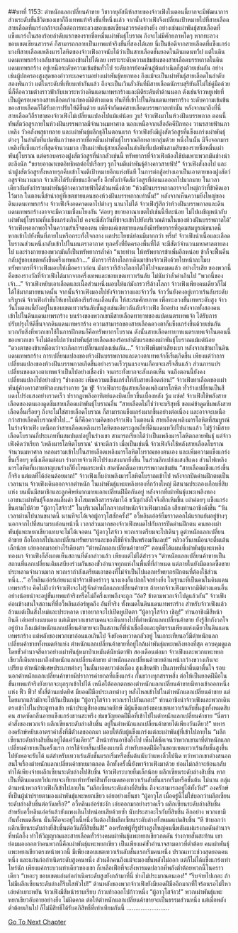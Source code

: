 ##บทที่ 1153: ตำหนักแลกเปลี่ยนค้าขาย
วิชาวายุอัสนีห้าสายของจ้าวเฟิงในตอนนี้ยากจะมีพัฒนาการ ส่วนระดับขั้นชีวิตของเขาก็ถึงเทพแท้จริงขั้นที่หนึ่งแล้ว
จากนั้นจ้าวเฟิงจึงเปลี่ยนเป้าหมายไปที่สายเลือด สายเลือดที่แกร่งกล้าจะเอื้อต่อการทะลวงขอบเขตเซียนสวรรค์อย่างยิ่ง
อย่างเช่นเผ่าพันธุ์สายเลือดที่แข็งแกร่งในสองร้อยลำดับแรกของรายชื่อหมื่นเผ่าพันธุ์โบราณ ถึงจะไม่มีศักยภาพใดๆ หากทะลวงขอบเขตเซียนสวรรค์ ก็สามารถกลายเป็นเทพแท้จริงขั้นที่สองได้เลย นี่เป็นข้อดีจากสายเลือดที่แข็งแกร่ง
บางทีสายเลือดเพลิงมารโลหิตของจ้าวเฟิงอาจนับได้ว่าเป็นสายเลือดชั้นยอดในดินแดนทวีป แต่ในดินแดนเทพรกร้างกลับสามารถมองข้ามไปได้เลย
เพราะระดับความเข้มข้นของสายเลือดบรรพกาลในดินแดนเทพรกร้าง อยู่เหนือระดับความเข้มข้นทั่วไป ระดับการย้อนคืนสู่ต้นกำเนิดก็สูงด้วยเช่นกัน
อย่างเช่นผู้ปกครองสูงสุดของอ่าวทะเลครามอย่างเผ่าพันธุ์หยกทอง ถึงแม้จะเป็นเผ่าพันธุ์สายเลือดในลำดับสองพันกว่า แต่ในระดับที่เทียบเท่ากันแล้ว ถึงจะเป็นเวินลั่วอันที่มีสายเลือดนักรบสุริยันก็ไม่ใช่คู่มือด้วย
นี่ก็คือความต่างราวฟ้ากับเหวระหว่างดินแดนเทพรกร้างและมิติระดับต่ำด้านนอก
ดังเช่นจ้าวหยูเฟยที่เป็นผู้ครอบครองสายเลือดเก่าแก่ของมิติต่างแดน ทันทีที่เข้าไปในดินแดนเทพรกร้าง ระดับความเข้มข้นของสายเลือดก็ได้รับการปรับให้ดีขึ้นด้วย
แต่ก็จำกัดแค่สายเลือดบรรพกาลเท่านั้น หลังจากมาถึงที่นี่ สายเลือดวิถีราชาของจ้าวเฟิงไม่เปลี่ยนแปลงไปแม้แต่น้อย
วูบ!
จ้าวเฟิงมาในห้วงฝันบรรพกาล
ตอนนี้ ทัพสัตว์อสูรภายในห้วงฝันบรรพกาลมีจำนวนมหาศาล นอกเหนือจากเสืออัคคีปีกทอง วานรสายฟ้านภาเพลิง วัวคลั่งพสุธาทลาย และเผ่าพันธุ์ผลึกธุลีในตอนแรก จ้าวเฟิงยังมีฝูงสัตว์อสูรที่แข็งแกร่งเผ่าพันธุ์ต่างๆ ในลำดับที่แปดพันกว่าของรายชื่อหมื่นเผ่าพันธุ์โบราณอีกหลายกลุ่มด้วย
หนึ่งในนั้น มีจิ้งจอกมารเพลิงที่แข็งแกร่งที่สุดจำนวนมาก เป็นเผ่าพันธุ์สายเลือดในลำดับที่แปดพันสามสิบของรายชื่อหมื่นเผ่าพันธุ์โบราณ
แต่ครอบครองฝูงสัตว์อสูรที่น่ากลัวเช่นนี้ ทรัพยากรที่จ้าวเฟิงต้องใช้บ่มเพาะพวกมันช่างน่าตะลึงนัก
“ขยายอาณาเขตอิทธิพลต่อไปเรื่อยๆ รุกโจมตีเผ่าพันธุ์ค้างคาวสายฟ้า!”
จ้าวเฟิงสั่งลงไป และนำฝูงสัตว์อสูรทั้งหลายรุกคืบเข้าโจมตีเป้าหมายอีกแห่งทันที
ในการต่อสู้อย่างเอาเป็นเอาตายของฝูงสัตว์อสูรจำนวนมาก จ้าวเฟิงได้รับชัยชนะอีกครั้ง อีกทั้งกำจัดสัตว์อสูรที่อ่อนแอออกไปมากมาย ในเวลาเดียวกันยังกำราบเผ่าพันธุ์ค้างคาวสายฟ้าได้ส่วนหนึ่งด้วย
“ห้วงฝันบรรพกาลอาจจะใหญ่กว่าที่ข้าคิดเอาไว้มาก ในตอนนี้ข้าน่าอยู่ที่เขตชายแดนของห้วงฝันบรรพกาลเท่านั้น!”
หลังจากเห็นความยิ่งใหญ่ของดินแดนเทพรกร้าง จ้าวเฟิงจึงอดคาดเดาไปต่างๆ นานาไม่ได้
จ้าวเฟิงรู้สึกว่าห้วงฝันบรรพกาลและดินแดนเทพรกร้างอาจจะมีความเชื่อมโยงกัน
‘ค่อยๆ ขยายอาณาเขตไปเช่นนี้ทีละน้อย ไม่ไปเผชิญหน้ากับเผ่าพันธุ์โบราณที่เแข็งแกร่งเกินไป คงจะมีสักวันที่ข้าจะเข้าไปยังบริเวณด้านในของห้วงฝันบรรพกาลได้’
จ้าวเฟิงพออกพอใจในความสำเร็จของตน
เพียงแค่เขตชายแดนยังมีทรัพยากรที่อุดมสมบูรณ์ขนาดนี้ หากเข้าไปยังพื้นที่ภายในหรือกระทั่งใจกลาง ผลประโยชน์ย่อมมีมากกว่า
พรึ่บ!
จ้าวเฟิงนำเนื้อและเลือดโบราณส่วนหนึ่งกลับเข้าไปในมนตราอากาศ
ทุกครั้งที่ยึดครองพื้นที่ได้ จะมีสัตว์จำนวนมหาศาลตายลงไป และร่างกายของพวกมันก็เป็นทรัพยากรล้ำค่า
“นายท่าน ให้ทรัพยากรข้าเพิ่มอีกหน่อย ข้าก็จะฟื้นคืนกลับสู่ขอบเขตพลังขึ้นครึ่งเทพแล้ว…”
มังกรวารีล้างโลกาเดินมาข้างจ้าวเฟิงด้วยใบหน้าละโมบ
ทรัพยากรที่จ้าวเฟิงมอบให้เมื่อคราวก่อน มังกรวารีล้างโลกาได้ใช้ไปจนหมดแล้ว
อย่างไรเสีย ของพวกนี้คือของรางวัลที่จ้าวเฟิงได้มากจากครึ่งเทพและขอบเขตเทวาเร้นลับ ไม่นับว่าล้ำค่าเกินไป
“พวกนี้ของเจ้า…”
จ้าวเฟิงหยิบเอาเลือดและเนื้อส่วนหนึ่งมอบให้แก่มังกรวารีล้างโลกา จ้าวเฟิงเพียงคนเดียวก็ไม่ได้ใช้มากมายขนาดนั้น
จากนั้นจ้าวเฟิงมองไปยังจ้าวหวางและจ้าววั่น
จ้าววั่นยังคงอยู่เทวาเร้นลับระดับบริบูรณ์ จ้าวเฟิงกำชับให้เขาไม่ต้องรีบร้อนเลื่อนขั้น ให้สะสมศักยภาพ เพื่อทะลวงขั้นเทพระดับสูง
จ้าววั่นในตอนนี้ยังอยู่ในขอบเขตเทวาเร้นลับชั้นสูงเช่นเดียวกันกับจ้าวเฟิง
อีกอย่าง หลังจากทั้งสองคนเข้าไปในดินแดนเทพรกร้าง บนร่างของพวกเขามีสายเลือดทายาทของแปดเนตรเทพเจ้า ได้รับการปรับปรุงให้ดีขึ้นจากดินแดนเทพรกร้าง ความสามารถของสายเลือดดวงตาก็แข็งแกร่งขึ้นด้วยเช่นกัน
บวกกับสิ่งที่พวกเขาใช้ในการฝึกตนก็คือทรัพยากรโบราณ ดังนั้นสายเลือดทายาทเนตรเทพเจ้าในตอนนี้ของพวกเขา จึงไม่ด้อยไปกว่าเผ่าพันธุ์สายเลือดสองร้อยลำดับแรกของเผ่าพันธุ์โบราณแม้แต่น้อย
“ดวงตาของข้าเหมือนว่าจะเกิดการเปลี่ยนแปลงเช่นกัน…”
จ้าวเฟิงพึมพำเสียงเบา
หลังจากเข้ามาในดินแดนเทพรกร้าง การเปลี่ยนแปลงของห้วงฝันบรรพกาลและดวงตาเทพเจ้าก็เริ่มเกิดขึ้น
เพียงแต่ว่าการเปลี่ยนแปลงของห้วงฝันบรรพกาลเกิดขึ้นอย่างรวดเร็วรุนแรงจนเกือบจะเสร็จสิ้นแล้ว ส่วนการแปรเปลี่ยนของดวงตาเทพเจ้าเป็นไปอย่างเชื่องช้า จนกระทั่งยากจะสังเกตเห็น จนถึงตอนนี้ยังคงเปลี่ยนแปลงไปอย่างช้าๆ
“ช่างเถอะ เพิ่มความแข็งแกร่งให้กับสายเลือดก่อน!”
จ้าวเฟิงทาเลือดของเผ่าพันธุ์ค้างคาวสายฟ้าลงบนร่างกาย
วู้ม ฟู่!
จ้าวเฟิงกระตุ้นสายเลือดเพลิงมารโลหิต ทั่วร่างเปลี่ยนเป็นสีแดงโปร่งแสงอย่างรวดเร็ว ปรากฏเพลิงอาทิตย์แดงบิดเบี้ยวขึ้นเบื้องหลัง
วู้ม แซ่ด!
จ้าวเฟิงใช้พลังสายเลือดของตนเองดูดซึมสายเลือดเผ่าพันธุ์โบราณอื่น
“สายเลือดไม่ใช่ว่าจะบริสุทธิ์ ขอแค่ข้าดูดซึมพลังสายเลือดอื่นเรื่อยๆ ถึงจะไม่ใช่สายเลือดโบราณ ก็สามารถแข็งแกร่งมากขึ้นอย่างต่อเนื่อง และอาจจะเหนือกว่าสายเลือดโบราณทั่วไป…”
นี่ก็คือความคิดของจ้าวเฟิง
ในตอนนี้ สายเลือดเพลิงมารโลหิตที่สมบูรณ์ในร่างจ้าวเฟิง เหนือกว่าสายเลือดเพลิงมารโลหิตของตระกูลเถี่ยที่ดินแดนทวีปไปนานแล้ว ไม่รู้ว่ามีสายเลือดโบราณกี่ประเภทที่ผสมปนเปอยู่ในร่างเขา สามารถเรียกได้ว่าเป็นเพลิงมารโลหิตกลายพันธุ์ แต่จ้าวเฟิงคิดว่าเรียก ‘เพลิงมารโลหิตโบราณ’ น่าจะดีกว่า
เมื่อเป็นเช่นนี้ จ้าวเฟิงจึงใช้พลังสายเลือดโบราณจำนวนมหาศาล หลอมรวมเข้าไปในสายเลือดเพลิงมารโลหิตโบราณของตนเอง และเพิ่มความแข็งแกร่งขึ้นเรื่อยๆ
หนึ่งเดือนต่อมา ร่างกายจ้าวเฟิงโปร่งแสงมากยิ่งขึ้น ในส่วนลึกเปล่งแสงสีแดง ส่วนไฟเพลิงมารโลหิตที่เผาผลาญบนร่างก็ยิ่งโหมกระหน่ำ สาดซัดกลิ่นอายบรรพกาลเข้มข้น
“สายเลือดแข็งแกร่งขึ้นก็จริง แต่ผลที่ได้อ่อนด้อยมาก!”
จ้าวเฟิงเก็บงำเพลิงมารโลหิตโบราณเข้าไป
หลังจากปิดด่านฝึกตนเป็นเวลานาน จ้าวเฟิงเดินออกจากตำหนัก
ในเผ่าพันธุ์แพะเพลิงทองที่กว้างใหญ่ มีสนามประลองเกือบยี่สิบแห่ง บนนั้นมีสมาชิกและลูกศิษย์มากมายแลกเปลี่ยนฝีมือกันอยู่
หลังจากที่เผ่าพันธุ์แพะเพลิงทองเอาชนะเผ่าพันธุ์จิ้งเหลนลิ้นดำ ชิงโสมเพลิงสวรรค์มาได้ ขวัญกำลังใจจึงฮึกเหิมขึ้น เผ่าค่อยๆ แข็งแกร่งขึ้นตามไปด้วย
“ผู้อาวุโสจ้าว!”
ในบริเวณไม่ไกลจากตำหนักจ้าวเฟิงมากนัก เสียงท่านอาชิงดังขึ้น
“วันเวลาผ่านไปนานขนาดนี้ นานทีจะได้เจอผู้อาวุโสสักครั้ง!”
อวี้หลินเอ๋อร์ยิ้มราวดอกไม้แรกแย้มอยู่ข้างๆ
นอกจากไปที่สนามรบก่อนหน้านี้ เวลาส่วนมากของจ้าวเฟิงหมดไปกับการปิดด่านฝึกตน คนของเผ่าพันธุ์แพะหยกเขียวแทบจะไม่ได้เจอตน
“ผู้อาวุโสจ้าว พวกเราเตรียมจะไปเดินๆ ดูตำหนักแลกเปลี่ยนค้าขาย ถือโอกาสไปแลกเปลี่ยนทรัพยากรและของใช้ที่จำเป็นพร้อมกันเลย!”
หลิวอวิ๋นเหมือนจะตื่นเต้นเล็กน้อย เอ่ยออกมาอย่างไร้เดียงสา
“ตำหนักแลกเปลี่ยนค้าขาย?”
ตอนที่ได้แผนที่เผ่าพันธุ์แพะเพลิงทองมา จ้าวเฟิงก็สังเกตเห็นสถานที่ดังกล่าวแล้ว เพียงแต่ไม่ได้สำรวจ
“ตำหนักแลกเปลี่ยนค้าขายเป็นสถานที่แลกเปลี่ยนเติมเสบียงร่วมกันของขั้วอำนาจทุกแห่งในพื้นที่ที่กำหนด แต่ภายในยังมีตลาดซื้อขายประหลาดจำนวนมาก พวกเรากำลังเตรียมเอาของที่ไม่จำเป็นไปแลกทรัพยากรฝึกตนที่ต้องใช้ส่วนหนึ่ง…”
อวี้หลินเอ๋อร์เอ่ยแนะนำจ้าวเฟิงคร่าวๆ
นางเองก็แปลกใจอย่างยิ่ง ในฐานะที่เป็นคนในดินแดนเทพรกร้าง คิดไม่ถึงว่าจ้าวเฟิงจะไม่รู้จักตำหนักแลกเปลี่ยนค้าขาย
ถ้าหากจ้าวเฟิงมาจากมิติต่างแดนอื่น อย่างน้อยน่าจะอยู่ขั้นเทพแท้จริงหรือไม่ก็ครึ่งเทพถึงจะถูก
“อ้อ? ข้าตามพวกเจ้าไปดูแล้วกัน”
จ้าวเฟิงค่อนข้างสนใจสถานที่ที่อวี้หลินเอ๋อร์พูดถึง
อันที่จริง ทั้งหมดในดินแดนเทพรกร้าง สำหรับจ้าวเฟิงแล้วล้วนแต่เป็นสิ่งใหม่และประหลาด เขาอยากจะไปเปิดหูเปิดตา
“ผู้อาวุโสจ้าว เชิญ!”
ท่านอาชิงมีสีหน้ายินดี เอ่ยอย่างนบนอบ
แต่เดิมพวกเขาสามคนจะเดินทางไปที่ตำหนักแลกเปลี่ยนค้าขาย ยังรู้สึกกังวลใจอยู่บ้าง
ถึงแม้ตำหนักแลกเปลี่ยนค้าขายจะเป็นสถานที่ที่น่าเชื่อถือและยุติธรรมเพียงแห่งเดียวในดินแดนเทพรกร้าง แต่พลังของพวกเขาอ่อนแอเกินไป จึงยังคงหวาดกลัวอยู่
ในเกาะเทียนอวี่มีตำหนักแลกเปลี่ยนค้าขายทั้งหมดห้าแห่ง
ตำหนักแลกเปลี่ยนค้าขายที่อยู่ใกล้เผ่าพันธุ์แพะเพลิงทองที่สุด ควบคุมดูแลโดยขั้วอำนาจสี่ดาวอย่างเผ่าพันธุ์หมาป่าเหมันต์นัยน์ตาฟ้า
สองเดือนต่อมา จ้าวเฟิงและพวกแพะหยกเขียวก็เดินทางมาถึงตำหนักแลกเปลี่ยนค้าขาย
ตำหนักแลกเปลี่ยนค้าขายด้านหน้ากว้างขวางเกินจะเปรียบ ตำหนักพิเศษประเภทต่างๆ ในนั้นทอดยาวต่อเนื่อง สูงเสียดฟ้า เป็นภาพที่น่าตื่นตาตื่นใจ
รอบนอกตำหนักแลกเปลี่ยนค้าขายมีปราการค่ายกลที่แข็งแกร่ง กั้นขวางทุกสรรพสิ่ง ต่อให้เป็นยอดฝีมือในขั้นเทพแท้จริงยังยากจะบุกรุกเข้าไปได้
เหนือใต้ออกตกของตำหนักแลกเปลี่ยนค้าขายมีทางเข้าออกหนึ่งแห่ง
ฟิ้ว ฟิ้ว!
ทั้งสี่ด้านแปดทิศ มียอดฝีมือประเภทต่างๆ หลั่งไหลเข้าไปในตำหนักแลกเปลี่ยนค้าขาย แต่โดยมากแล้วมักจะไปกันเป็นกลุ่ม
“ผู้อาวุโสจ้าว พวกเราไปกันเถอะ!”
ท่านอาชิงนำจ้าวเฟิงและพวกเดินตรงเข้าไปในประตูทางเข้า
หน้าประตูสีทองขนาดยักษ์
มีผู้แข็งแกร่งขอบเขตเทวาเร้นลับชั้นสูงทั้งหมดสิบคน สาดซัดกลิ่นอายแข็งแกร่งชวนสะพรึง ข่มขวัญยอดฝีมือที่เข้าไปในตำหนักแลกเปลี่ยนค้าขาย
“นี่ตราคำสั่งของพวกเจ้า ผลึกเซียนระดับล่างสิบชิ้น อยู่ในตำหนักแลกเปลี่ยนค้าขายได้เพียงวันเดียว!”
ทหารองครักษ์หยิบเอาตราคำสั่งที่มีตัวเลขออกมา มอบให้กับผู้แข็งแกร่งแต่ละเผ่าพันธุ์ที่เข้าไปภายใน
“ผลึกเซียนระดับล่างสิบชิ้นอยู่ได้แค่วันเดียว!”
สีหน้าท่านอาชิงอึ้งไป
เห็นได้ชัดเจนว่าพวกเขามาที่ตำหนักแลกเปลี่ยนค้าขายเป็นครั้งแรก
การใช้จ่ายสิ้นเปลืองแบบนี้ สำหรับยอดฝีมือในขอบเขตเทวาเร้นลับชั้นสูงขึ้นไปยังพอจะรับได้ แต่สำหรับเทวาเร้นลับชั้นแรกเริ่มหรือชั้นต้นนับว่าแพงลิ่วไปนิด
ทว่าพวกเขาต่างสนอกสนใจเรื่องตำหนักแลกเปลี่ยนค้าขายมาตลอด อีกทั้งครั้งนี้ยังพาจ้าวเฟิงมาด้วย ย่อมไม่กล้าจะย้อนกลับ ทำได้เพียงจ่ายผลึกเซียนระดับล่างไปสิบชิ้น
จ้าวเฟิงระบายยิ้มเล็กน้อย ผลึกเซียนระดับล่างสิบชิ้น หากเป็นที่ดินแดนทวีปแทบจะเทียบเท่าทรัพย์สินทั้งหมดของเทวาเร้นลับชั้นแรกเริ่มหรือชั้นต้น
ไม่นาน กลุ่มด้านหน้าพวกจ้าวเฟิงก็เข้าไปภายใน
“ผลึกเซียนระดับล่างยี่สิบชิ้น ถึงจะสามารถอยู่ได้ทั้งวัน!”
องครักษ์ที่เป็นผู้นำปรายตามองเผ่าพันธุ์แพะหยกเขียว เอ่ยอย่างเย็นชา
“ผู้อาวุโส เมื่อครู่นี้ไม่ใช่บอกว่าผลึกเซียนระดับล่างสิบชิ้นต่อวันหรือ?”
อวี้หลินเอ๋อร์ชะงัก เอ่ยออกมาอย่างรวดเร็ว
ผลึกเซียนระดับล่างสิบชิ้น สำหรับอวี้หลินเอ๋อร์แล้วยังแพงเกินไปหน่อยเสียด้วยซ้ำ นับประสาอะไรกับยี่สิบชิ้น
อีกอย่าง พวกเขามีกันทั้งหมดสี่คน นั่นก็คือจะอยู่ในนี้หนึ่งวันต้องใช้ผลึกเซียนระดับล่างทั้งหมดแปดสิบชิ้น
“หึ ข้าบอกว่าผลึกเซียนระดับล่างยี่สิบชิ้นต่อวันก็ยี่สิบชิ้นสิ!”
องครักษ์ผู้ที่รูปร่างสูงใหญ่คนนี้พลันแผ่แรงกดดันอำนาจที่หนักอึ้ง ทำให้วิญญาณและสายเลือดทั่วร่างคนเผ่าพันธุ์แพะหยกเขียวกดดัน ร่างกายสั่นสะท้าน
เขาย่อมมองออกว่าคนพวกนี้คือเผ่าพันธุ์แพะหยกเขียว เป็นเพียงแค่ขั้วอำนาจสามดาวที่ต่ำต้อย
คนเผ่าพันธุ์แพะหยกเขียวตรงหน้าพวกนี้ มีเพียงขอบเขตเทวาเร้นลับชั้นแรกเริ่มคนหนึ่ง ปราณเทวะช่วงสุดยอดคนหนึ่ง และแก่นก่อกำเนิดระดับสูงคนหนึ่ง ส่วนอีกคนถึงแม้จะมองขั้นพลังไม่ออก แต่ก็ไม่ได้แข็งแกร่งเท่าไหร่นัก
เพียงแค่กระบวนท่าเดียวของเขา ก็เหลือเฟือที่จะสังหารมดปลวกที่พลังต่ำต้อยพวกนี้ในคราวเดียว
“เหอะๆ ขอบเขตแก่นก่อกำเนิดระดับสูงยังกล้ามาที่นี่ ช่างไม่ประมาณตนเอง!”
“รีบจ่ายไปเถอะ ถ้าไม่มีผลึกเซียนระดับล่างก็รีบไสหัวไป!”
ด้านหลังของพวกจ้าวเฟิงยังมียอดฝีมืออีกมากที่ใจร้อนรอไม่ไหว เอ่ยคำเยาะหยัน
จ้าวเฟิงมีสีหน้าราบเรียบ ก้าวเท้าออกไปก้าวหนึ่ง
“ผู้อาวุโสจ้าว!”
พวกเผ่าพันธุ์แพะหยกเขียวอับอายอย่างยิ่ง
ไม่ผิดคาด ต่อให้ตำหนักแลกเปลี่ยนค้าขายจะเป็นธรรมส่วนหนึ่ง แต่เมื่อพลังต่ำต้อยเกินไป ก็ไม่มีสิทธิ์ได้รับอภิสิทธิ์ที่เท่าเทียมกันนี้
........................


[Go To Next Chapter]( ./10.md)